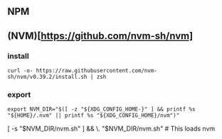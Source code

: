 ## NPM


## (NVM)[https://github.com/nvm-sh/nvm]    
### install
    curl -o- https://raw.githubusercontent.com/nvm-sh/nvm/v0.39.2/install.sh | zsh
### export
    export NVM_DIR="$([ -z "${XDG_CONFIG_HOME-}" ] && printf %s "${HOME}/.nvm" || printf %s "${XDG_CONFIG_HOME}/nvm")"
[ -s "$NVM_DIR/nvm.sh" ] && \. "$NVM_DIR/nvm.sh" # This loads nvm
    
